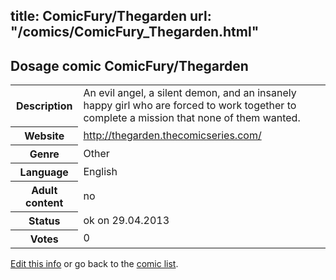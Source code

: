 title: ComicFury/Thegarden
url: "/comics/ComicFury_Thegarden.html"
---
Dosage comic ComicFury/Thegarden
-----------------------------------------

<p id="msg"></p>
<script type="text/javascript">
if (window.location.search === '?edit_info_mail=sent_ok') {
  var elem = document.getElementById("msg");
  elem.innerHTML = 'Edited information sucessfully sent.';
  elem.className = 'ok';
}
</script>
<table class="comicinfo">
<tr>
<th>Description</th><td>An evil angel, a silent demon, and an insanely happy girl who are forced to work together to complete a mission that none of them wanted.</td>
</tr>
<tr>
<th>Website</th><td><a href="http://thegarden.thecomicseries.com/">http://thegarden.thecomicseries.com/</a></td>
</tr>
<tr>
<th>Genre</th><td>Other</td>
</tr>
<tr>
<th>Language</th><td>English</td>
</tr>
<tr>
<th>Adult content</th><td>no</td>
</tr>
<tr>
<th>Status</th><td>ok on 29.04.2013</td>
</tr>
<tr>
<th>Votes</th><td>0</td>
</tr>
</table>

[Edit this info](ComicFury_Thegarden_edit.html) or go back to the [comic list](../comic-index.html).
